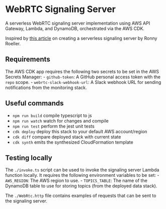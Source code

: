 # WebRTC Signaling Server

A serverless WebRTC signaling server implementation using AWS API Gateway, Lambda, and DynamoDB, orchestrated via the AWS CDK.

Inspired by [this article](https://medium.com/collaborne-engineering/serverless-yjs-72d0a84326a2) on creating a serverless signaling server by Ronny Roeller.

## Requirements

The AWS CDK app requires the following two secrets to be set in the AWS Secrets Manager:
    - `github-token`: A GitHub personal access token with the `repo` scope.
    - `webrtc-slack-webhook-url`: A Slack webhook URL for sending notifications from the monitoring stack.

## Useful commands

* `npm run build`   compile typescript to js
* `npm run watch`   watch for changes and compile
* `npm run test`    perform the jest unit tests
* `cdk deploy`      deploy this stack to your default AWS account/region
* `cdk diff`        compare deployed stack with current state
* `cdk synth`       emits the synthesized CloudFormation template

## Testing locally

The `./invoke.ts` script can be used to invoke the signaling server Lambda function locally. It requires the following environment variables to be set:
    - `AWS_REGION`: The AWS region to use.
    - `TOPICS_TABLE`: The name of the DynamoDB table to use for storing topics (from the deployed data stack).

The `./WebRtc.http` file contains examples of requests that can be sent to the signaling server.
